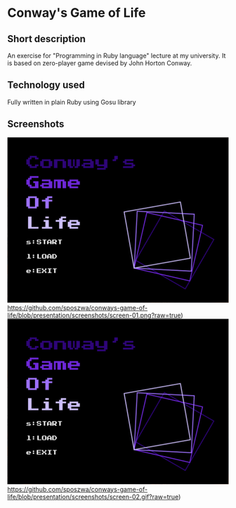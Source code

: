 # Conway's Game of Life
## Short description
An exercise for "Programming in Ruby language" lecture at my university.
It is based on zero-player game devised by John Horton Conway. 

## Technology used 
Fully written in plain Ruby using Gosu library

## Screenshots
![Main Menu](https://github.com/sposzwa/conways-game-of-life/blob/presentation/screenshots/screen-01.png)https://github.com/sposzwa/conways-game-of-life/blob/presentation/screenshots/screen-01.png?raw=true)
![Gameplay](https://github.com/sposzwa/conways-game-of-life/blob/presentation/screenshots/screen-01.png)https://github.com/sposzwa/conways-game-of-life/blob/presentation/screenshots/screen-02.gif?raw=true)

